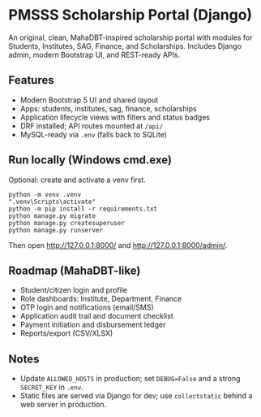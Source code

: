 # PMSSS Scholarship Portal (Django)

An original, clean, MahaDBT-inspired scholarship portal with modules for Students, Institutes, SAG, Finance, and Scholarships. Includes Django admin, modern Bootstrap UI, and REST-ready APIs.

## Features
- Modern Bootstrap 5 UI and shared layout
- Apps: students, institutes, sag, finance, scholarships
- Application lifecycle views with filters and status badges
- DRF installed; API routes mounted at `/api/`
- MySQL-ready via `.env` (falls back to SQLite)

## Run locally (Windows cmd.exe)

Optional: create and activate a venv first.

```
python -m venv .venv
".venv\Scripts\activate"
python -m pip install -r requirements.txt
python manage.py migrate
python manage.py createsuperuser
python manage.py runserver
```

Then open http://127.0.0.1:8000/ and http://127.0.0.1:8000/admin/.

## Roadmap (MahaDBT-like)
- Student/citizen login and profile
- Role dashboards: Institute, Department, Finance
- OTP login and notifications (email/SMS)
- Application audit trail and document checklist
- Payment initiation and disbursement ledger
- Reports/export (CSV/XLSX)

## Notes
- Update `ALLOWED_HOSTS` in production; set `DEBUG=False` and a strong `SECRET_KEY` in `.env`.
- Static files are served via Django for dev; use `collectstatic` behind a web server in production.
